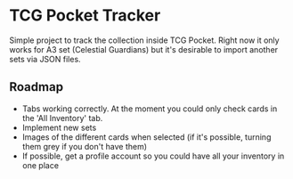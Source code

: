 # TCG Pocket Tracker

Simple project to track the collection inside TCG Pocket.
Right now it only works for A3 set (Celestial Guardians) but it's desirable to import another sets via JSON files.

## Roadmap

- Tabs working correctly. At the moment you could only check cards in the 'All Inventory' tab.
- Implement new sets
- Images of the different cards when selected (if it's possible, turning them grey if you don't have them)
- If possible, get a profile account so you could have all your inventory in one place